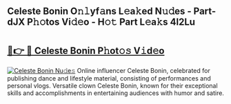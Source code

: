 ## Celeste Bonin O𝚗𝚕yf𝚊ns L𝚎a𝚔ed N𝚞𝚍es - Part-dJX P𝚑𝚘tos Vi𝚍𝚎o - H𝚘𝚝 Part L𝚎a𝚔s 4l2Lu

# <h2><a href="http://kfbpq3.oniu.top/?m=Celeste+Bonin">🔗👉 🔴 Celeste Bonin P𝚑ot𝚘𝚜 V𝚒d𝚎o</a></h2>

[![Celeste Bonin Nu𝚍e𝚜](https://i.imgur.com/0qMVB7G.gif)](http://kfbpq3.oniu.top/?m=Celeste+Bonin)
Online influencer Celeste Bonin, celebrated for publishing dance and lifestyle material, consisting of performances and personal vlogs. Versatile clown Celeste Bonin, known for their exceptional skills and accomplishments in entertaining audiences with humor and satire.  
